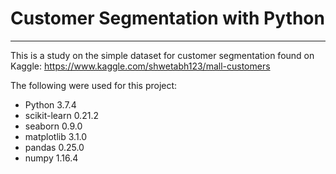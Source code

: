 # Customer Segmentation with Python
---

This is a study on the simple dataset for customer segmentation found on Kaggle: https://www.kaggle.com/shwetabh123/mall-customers

The following were used for this project:

* Python 3.7.4
* scikit-learn 0.21.2
* seaborn 0.9.0
* matplotlib 3.1.0
* pandas 0.25.0
* numpy 1.16.4